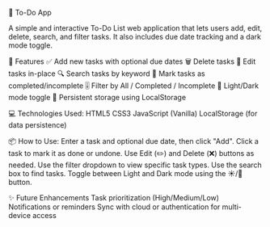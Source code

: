 📝 To-Do App

A simple and interactive To-Do List web application that lets users add, edit, delete, search, and filter tasks. It also includes due date tracking and a dark mode toggle.

🔧 Features
✅ Add new tasks with optional due dates
🗑️ Delete tasks
📝 Edit tasks in-place
🔍 Search tasks by keyword
🔄 Mark tasks as completed/incomplete
🎚️ Filter by All / Completed / Incomplete
🌙 Light/Dark mode toggle
💾 Persistent storage using LocalStorage


💻 Technologies Used:
HTML5
CSS3
JavaScript (Vanilla)
LocalStorage (for data persistence)

📦 How to Use:
Enter a task and optional due date, then click "Add".
Click a task to mark it as done or undone.
Use Edit (✏️) and Delete (❌) buttons as needed.
Use the filter dropdown to view specific task types.
Use the search box to find tasks.
Toggle between Light and Dark mode using the ☀️/🌙 button.


✨ Future Enhancements
Task prioritization (High/Medium/Low)
Notifications or reminders
Sync with cloud or authentication for multi-device access
